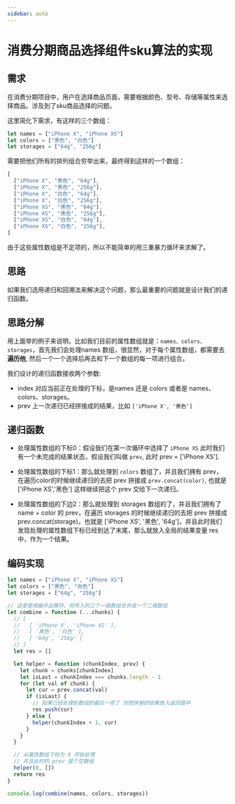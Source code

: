 ```yaml
---
sidebar: auto
---
```


# 消费分期商品选择组件sku算法的实现

## 需求
在消费分期项目中，用户在选择商品页面，需要根据颜色、型号、存储等属性来选择商品。涉及到了sku商品选择的问题。

这里简化下需求，有这样的三个数组：

```js
let names = ["iPhone X", "iPhone XS"]
let colors = ["黑色", "白色"]
let storages = ["64g", "256g"]
```

需要把他们所有的排列组合穷举出来，最终得到这样的一个数组：

```js
[
  ["iPhone X", "黑色", "64g"],
  ["iPhone X", "黑色", "256g"],
  ["iPhone X", "白色", "64g"],
  ["iPhone X", "白色", "256g"],
  ["iPhone XS", "黑色", "64g"],
  ["iPhone XS", "黑色", "256g"],
  ["iPhone XS", "白色", "64g"],
  ["iPhone XS", "白色", "256g"],
]
```

由于这些属性数组是不定项的，所以不能简单的用三重暴力循环来求解了。

## 思路

如果我们选用递归和回溯法来解决这个问题，那么最重要的问题就是设计我们的递归函数。

## 思路分解
用上面举的例子来说明，比如我们目前的属性数组就是：`names、colors、storages`，首先我们会处理names 数组，很显然，对于每个属性数组，都需要去**遍历他**, 然后一个一个选择后再去和下一个数组的每一项进行组合。

我们设计的递归函数接收两个参数:
- index 对应当前正在处理的下标，是names 还是 colors 或者是 names、colors、storages。
- prev 上一次递归已经拼接成的结果，比如 `['iPhone X', '黑色']`


## 递归函数
- 处理属性数组的下标0：假设我们在第一次循环中选择了 `iPhone XS` 此时我们有一个未完成的结果状态，假设我们叫做 `prev`, 此时 prev = ['iPhone XS'].

- 处理属性数组的下标1：那么就处理到 `colors` 数组了，并且我们拥有 prev，在遍历color的时候继续递归的去把 prev 拼接成 `prev.concat(color)`, 也就是 ['iPhone XS','黑色'] 这样继续把这个 prev 交给下一次递归。

- 处理属性数组的下边2：那么就处理到 storages 数组的了，并且我们拥有了 name + color 的 prev，在遍历 storages 的时候继续递归的去把 prev 拼接成 prev.concat(storage)，也就是 ['iPhone XS', '黑色', '64g']，并且此时我们发现处理的属性数组下标已经到达了末尾，那么就放入全局的结果变量 res 中，作为一个结果。

## 编码实现
```js
let names = ["iPhone X", "iPhone XS"]
let colors = ["黑色", "白色"]
let storages = ["64g", "256g"]

// 这里使用展开运算符，将传入的三个一维数组合并成一个二维数组
let combine = function (...chunks) {
  // [ 
  //   [ 'iPhone X', 'iPhone XS' ], 
  //   [ '黑色', '白色' ], 
  //   [ '64g', '256g' ] 
  // ]
  let res = []

  let helper = function (chunkIndex, prev) {
    let chunk = chunks[chunkIndex]
    let isLast = chunkIndex === chunks.length - 1
    for (let val of chunk) {
      let cur = prev.concat(val)
      if (isLast) {
        // 如果已经处理到数组的最后一项了 则把拼接的结果放入返回值中
        res.push(cur)
      } else {
        helper(chunkIndex + 1, cur)
      }
    }
  }

  // 从属性数组下标为 0 开始处理
  // 并且此时的 prev 是个空数组
  helper(0, [])
  return res
}

console.log(combine(names, colors, storages))
```